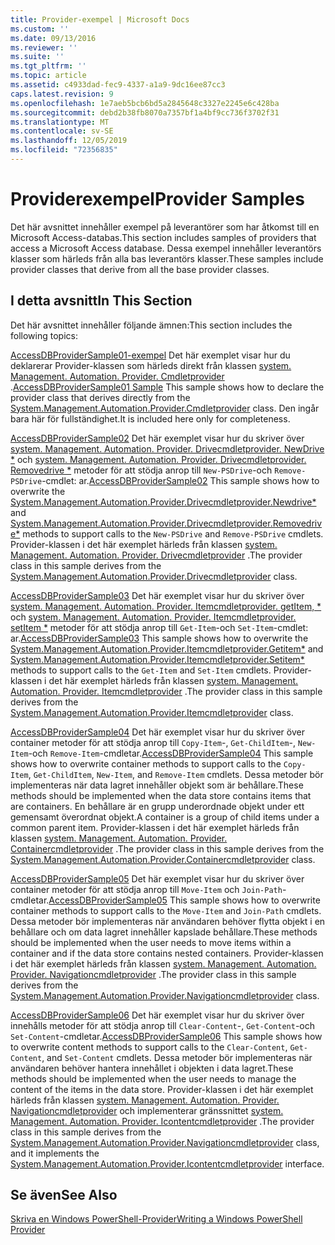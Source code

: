 ```yaml
---
title: Provider-exempel | Microsoft Docs
ms.custom: ''
ms.date: 09/13/2016
ms.reviewer: ''
ms.suite: ''
ms.tgt_pltfrm: ''
ms.topic: article
ms.assetid: c4933dad-fec9-4337-a1a9-9dc16ee87cc3
caps.latest.revision: 9
ms.openlocfilehash: 1e7aeb5bcb6bd5a2845648c3327e2245e6c428ba
ms.sourcegitcommit: debd2b38fb8070a7357bf1a4bf9cc736f3702f31
ms.translationtype: MT
ms.contentlocale: sv-SE
ms.lasthandoff: 12/05/2019
ms.locfileid: "72356835"
---
```

# <a name="provider-samples"></a><span data-ttu-id="efd06-102">Providerexempel</span><span class="sxs-lookup"><span data-stu-id="efd06-102">Provider Samples</span></span>

<span data-ttu-id="efd06-103">Det här avsnittet innehåller exempel på leverantörer som har åtkomst till en Microsoft Access-databas.</span><span class="sxs-lookup"><span data-stu-id="efd06-103">This section includes samples of providers that access a Microsoft Access database.</span></span> <span data-ttu-id="efd06-104">Dessa exempel innehåller leverantörs klasser som härleds från alla bas leverantörs klasser.</span><span class="sxs-lookup"><span data-stu-id="efd06-104">These samples include provider classes that derive from all the base provider classes.</span></span>

## <a name="in-this-section"></a><span data-ttu-id="efd06-105">I detta avsnitt</span><span class="sxs-lookup"><span data-stu-id="efd06-105">In This Section</span></span>

<span data-ttu-id="efd06-106">Det här avsnittet innehåller följande ämnen:</span><span class="sxs-lookup"><span data-stu-id="efd06-106">This section includes the following topics:</span></span>

<span data-ttu-id="efd06-107">[AccessDBProviderSample01-exempel](./accessdbprovidersample01.md) Det här exemplet visar hur du deklarerar Provider-klassen som härleds direkt från klassen [system. Management. Automation. Provider. Cmdletprovider](/dotnet/api/System.Management.Automation.Provider.CmdletProvider) .</span><span class="sxs-lookup"><span data-stu-id="efd06-107">[AccessDBProviderSample01 Sample](./accessdbprovidersample01.md) This sample shows how to declare the provider class that derives directly from the [System.Management.Automation.Provider.Cmdletprovider](/dotnet/api/System.Management.Automation.Provider.CmdletProvider) class.</span></span> <span data-ttu-id="efd06-108">Den ingår bara här för fullständighet.</span><span class="sxs-lookup"><span data-stu-id="efd06-108">It is included here only for completeness.</span></span>

<span data-ttu-id="efd06-109">[AccessDBProviderSample02](./accessdbprovidersample02.md) Det här exemplet visar hur du skriver över [system. Management. Automation. Provider. Drivecmdletprovider. NewDrive \*](/dotnet/api/System.Management.Automation.Provider.DriveCmdletProvider.NewDrive) och [system. Management. Automation. Provider. Drivecmdletprovider. Removedrive \*](/dotnet/api/System.Management.Automation.Provider.DriveCmdletProvider.RemoveDrive) metoder för att stödja anrop till `New-PSDrive`-och `Remove-PSDrive`-cmdlet: ar.</span><span class="sxs-lookup"><span data-stu-id="efd06-109">[AccessDBProviderSample02](./accessdbprovidersample02.md) This sample shows how to overwrite the [System.Management.Automation.Provider.Drivecmdletprovider.Newdrive\*](/dotnet/api/System.Management.Automation.Provider.DriveCmdletProvider.NewDrive) and [System.Management.Automation.Provider.Drivecmdletprovider.Removedrive\*](/dotnet/api/System.Management.Automation.Provider.DriveCmdletProvider.RemoveDrive) methods to support calls to the `New-PSDrive` and `Remove-PSDrive` cmdlets.</span></span> <span data-ttu-id="efd06-110">Provider-klassen i det här exemplet härleds från klassen [system. Management. Automation. Provider. Drivecmdletprovider](/dotnet/api/System.Management.Automation.Provider.DriveCmdletProvider) .</span><span class="sxs-lookup"><span data-stu-id="efd06-110">The provider class in this sample derives from the [System.Management.Automation.Provider.Drivecmdletprovider](/dotnet/api/System.Management.Automation.Provider.DriveCmdletProvider) class.</span></span>

<span data-ttu-id="efd06-111">[AccessDBProviderSample03](./accessdbprovidersample03.md) Det här exemplet visar hur du skriver över [system. Management. Automation. Provider. Itemcmdletprovider. getItem, \*](/dotnet/api/System.Management.Automation.Provider.ItemCmdletProvider.GetItem) och [system. Management. Automation. Provider. Itemcmdletprovider. setItem \*](/dotnet/api/System.Management.Automation.Provider.ItemCmdletProvider.SetItem) metoder för att stödja anrop till `Get-Item`-och `Set-Item`-cmdlet: ar.</span><span class="sxs-lookup"><span data-stu-id="efd06-111">[AccessDBProviderSample03](./accessdbprovidersample03.md) This sample shows how to overwrite the [System.Management.Automation.Provider.Itemcmdletprovider.Getitem\*](/dotnet/api/System.Management.Automation.Provider.ItemCmdletProvider.GetItem) and [System.Management.Automation.Provider.Itemcmdletprovider.Setitem\*](/dotnet/api/System.Management.Automation.Provider.ItemCmdletProvider.SetItem) methods to support calls to the `Get-Item` and `Set-Item` cmdlets.</span></span> <span data-ttu-id="efd06-112">Provider-klassen i det här exemplet härleds från klassen [system. Management. Automation. Provider. Itemcmdletprovider](/dotnet/api/System.Management.Automation.Provider.ItemCmdletProvider) .</span><span class="sxs-lookup"><span data-stu-id="efd06-112">The provider class in this sample derives from the [System.Management.Automation.Provider.Itemcmdletprovider](/dotnet/api/System.Management.Automation.Provider.ItemCmdletProvider) class.</span></span>

<span data-ttu-id="efd06-113">[AccessDBProviderSample04](./accessdbprovidersample04.md) Det här exemplet visar hur du skriver över container metoder för att stödja anrop till `Copy-Item`-, `Get-ChildItem`-, `New-Item`-och `Remove-Item`-cmdletar.</span><span class="sxs-lookup"><span data-stu-id="efd06-113">[AccessDBProviderSample04](./accessdbprovidersample04.md) This sample shows how to overwrite container methods to support calls to the `Copy-Item`, `Get-ChildItem`, `New-Item`, and `Remove-Item` cmdlets.</span></span> <span data-ttu-id="efd06-114">Dessa metoder bör implementeras när data lagret innehåller objekt som är behållare.</span><span class="sxs-lookup"><span data-stu-id="efd06-114">These methods should be implemented when the data store contains items that are containers.</span></span> <span data-ttu-id="efd06-115">En behållare är en grupp underordnade objekt under ett gemensamt överordnat objekt.</span><span class="sxs-lookup"><span data-stu-id="efd06-115">A container is a group of child items under a common parent item.</span></span> <span data-ttu-id="efd06-116">Provider-klassen i det här exemplet härleds från klassen [system. Management. Automation. Provider. Containercmdletprovider](/dotnet/api/System.Management.Automation.Provider.ContainerCmdletProvider) .</span><span class="sxs-lookup"><span data-stu-id="efd06-116">The provider class in this sample derives from the [System.Management.Automation.Provider.Containercmdletprovider](/dotnet/api/System.Management.Automation.Provider.ContainerCmdletProvider) class.</span></span>

<span data-ttu-id="efd06-117">[AccessDBProviderSample05](./accessdbprovidersample05.md) Det här exemplet visar hur du skriver över container metoder för att stödja anrop till `Move-Item` och `Join-Path`-cmdletar.</span><span class="sxs-lookup"><span data-stu-id="efd06-117">[AccessDBProviderSample05](./accessdbprovidersample05.md) This sample shows how to overwrite container methods to support calls to the `Move-Item` and `Join-Path` cmdlets.</span></span> <span data-ttu-id="efd06-118">Dessa metoder bör implementeras när användaren behöver flytta objekt i en behållare och om data lagret innehåller kapslade behållare.</span><span class="sxs-lookup"><span data-stu-id="efd06-118">These methods should be implemented when the user needs to move items within a container and if the data store contains nested containers.</span></span> <span data-ttu-id="efd06-119">Provider-klassen i det här exemplet härleds från klassen [system. Management. Automation. Provider. Navigationcmdletprovider](/dotnet/api/System.Management.Automation.Provider.NavigationCmdletProvider) .</span><span class="sxs-lookup"><span data-stu-id="efd06-119">The provider class in this sample derives from the [System.Management.Automation.Provider.Navigationcmdletprovider](/dotnet/api/System.Management.Automation.Provider.NavigationCmdletProvider) class.</span></span>

<span data-ttu-id="efd06-120">[AccessDBProviderSample06](./accessdbprovidersample06.md) Det här exemplet visar hur du skriver över innehålls metoder för att stödja anrop till `Clear-Content`-, `Get-Content`-och `Set-Content`-cmdletar.</span><span class="sxs-lookup"><span data-stu-id="efd06-120">[AccessDBProviderSample06](./accessdbprovidersample06.md) This sample shows how to overwrite content methods to support calls to the `Clear-Content`, `Get-Content`, and `Set-Content` cmdlets.</span></span> <span data-ttu-id="efd06-121">Dessa metoder bör implementeras när användaren behöver hantera innehållet i objekten i data lagret.</span><span class="sxs-lookup"><span data-stu-id="efd06-121">These methods should be implemented when the user needs to manage the content of the items in the data store.</span></span> <span data-ttu-id="efd06-122">Provider-klassen i det här exemplet härleds från klassen [system. Management. Automation. Provider. Navigationcmdletprovider](/dotnet/api/System.Management.Automation.Provider.NavigationCmdletProvider) och implementerar gränssnittet [system. Management. Automation. Provider. Icontentcmdletprovider](/dotnet/api/System.Management.Automation.Provider.IContentCmdletProvider) .</span><span class="sxs-lookup"><span data-stu-id="efd06-122">The provider class in this sample derives from the [System.Management.Automation.Provider.Navigationcmdletprovider](/dotnet/api/System.Management.Automation.Provider.NavigationCmdletProvider) class, and it implements the [System.Management.Automation.Provider.Icontentcmdletprovider](/dotnet/api/System.Management.Automation.Provider.IContentCmdletProvider) interface.</span></span>

## <a name="see-also"></a><span data-ttu-id="efd06-123">Se även</span><span class="sxs-lookup"><span data-stu-id="efd06-123">See Also</span></span>

[<span data-ttu-id="efd06-124">Skriva en Windows PowerShell-Provider</span><span class="sxs-lookup"><span data-stu-id="efd06-124">Writing a Windows PowerShell Provider</span></span>](./writing-a-windows-powershell-provider.md)
